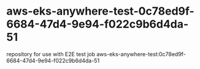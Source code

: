 # aws-eks-anywhere-test-0c78ed9f-6684-47d4-9e94-f022c9b6d4da-51
repository for use with E2E test job aws-eks-anywhere-test:0c78ed9f-6684-47d4-9e94-f022c9b6d4da-51
